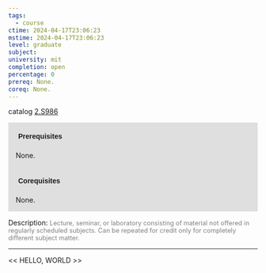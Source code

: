 ```yaml
---
tags:
  - course
ctime: 2024-04-17T23:06:23
mstime: 2024-04-17T23:06:23
level: graduate
subject: 
university: mit
completion: open
percentage: 0
prereq: None.
coreq: None.
---
```


catalog [2.S986](http://student.mit.edu/catalog/m2c.html#2.S986)

<span style="display: block; padding: 15px; background-color: rgb(100, 100, 100, 0.2);"><font id="m_prereq1997_0" style="display: block; font-family: Arial, sans-serif; font-weight: bold; padding: 5px">Prerequisites</font><br><span id="prereq1997_0">None.</span></span>
<span style="display: block; padding: 15px; background-color: rgb(100, 100, 100, 0.2);"><font id="m_coreq1997_0" style="display: block; font-family: Arial, sans-serif; font-weight: bold; padding: 5px">Corequisites</font><br><span id="coreq1997_0">None.</span></span>

<font style="">Description:</font>
<font style="color: grey; font-size: 0.8rem;">Lecture, seminar, or laboratory consisting of material not offered in regularly scheduled subjects. Can be repeated for credit only for completely different subject matter.</font>



---

<< HELLO, WORLD >>
